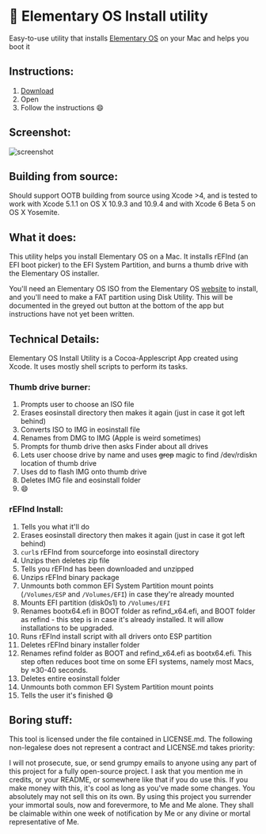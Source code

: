 :penguin: Elementary OS Install utility
=============================

Easy-to-use utility that installs [Elementary OS](http://elementaryos.org) on your Mac and helps you boot it

## Instructions:
1. [Download](https://github.com/sdaitzman/elementary-os-install-utility/releases/download/3.2.0beta/Elementary-OS-Install-utility.app.zip)
2. Open
3. Follow the instructions :smile:

## Screenshot:
![screenshot](http://f.cl.ly/items/0x370S1h0U2X2U0K1r1u/Screen%20Shot%202014-08-16%20at%2010.24.31%20PM.png)

## Building from source:
Should support OOTB building from source using Xcode >4, and is tested to work with Xcode 5.1.1 on OS X 10.9.3 and 10.9.4 and with Xcode 6 Beta 5 on OS X Yosemite.

## What it does:
This utility helps you install Elementary OS on a Mac. It installs rEFInd (an EFI boot picker) to the EFI System Partition, and burns a thumb drive with the Elementary OS installer.

You'll need an Elementary OS ISO from the Elementary OS [website](http://elementaryos.org) to install, and you'll need to make a FAT partition using Disk Utility. This will be documented in the greyed out button at the bottom of the app but instructions have not yet been written.

## Technical Details:
Elementary OS Install Utility is a Cocoa-Applescript App created using Xcode. It uses mostly shell scripts to perform its tasks.

### Thumb drive burner:
1. Prompts user to choose an ISO file
2. Erases eosinstall directory then makes it again (just in case it got left behind)
3. Converts ISO to IMG in eosinstall file
4. Renames from DMG to IMG (Apple is weird sometimes)
5. Prompts for thumb drive then asks Finder about all drives
6. Lets user choose drive by name and uses ~~grep~~ magic to find /dev/rdiskn location of thumb drive
7. Uses dd to flash IMG onto thumb drive
8. Deletes IMG file and eosinstall folder
9. :smile:

### rEFInd Install:
1. Tells you what it'll do
2. Erases eosinstall directory then makes it again (just in case it got left behind)
3. `curl`s rEFInd from sourceforge into eosinstall directory
4. Unzips then deletes zip file
5. Tells you rEFInd has been downloaded and unzipped
6. Unzips rEFInd binary package
7. Unmounts both common EFI System Partition mount points (`/Volumes/ESP` and `/Volumes/EFI`) in case they're already mounted
8. Mounts EFI partition (disk0s1) to `/Volumes/EFI`
9. Renames bootx64.efi in BOOT folder as refind_x64.efi, and BOOT folder as refind - this step is in case it's already installed. It will allow installations to be upgraded.
10. Runs rEFInd install script with all drivers onto ESP partition
11. Deletes rEFInd binary installer folder
12. Renames refind folder as BOOT and refind_x64.efi as bootx64.efi. This step often reduces boot time on some EFI systems, namely most Macs, by ≈30-40 seconds.
13. Deletes entire eosinstall folder
14. Unmounts both common EFI System Partition mount points
15. Tells the user it's finished :smile:

## Boring stuff:
This tool is licensed under the file contained in LICENSE.md. The following non-legalese does not represent a contract and LICENSE.md takes priority:

I will not prosecute, sue, or send grumpy emails to anyone using any part of this project for a fully open-source project.
I ask that you mention me in credits, or your README, or somewhere like that if you do use this.
If you make money with this, it's cool as long as you've made some changes. You absolutely may not sell this on its own.
By using this project you surrender your immortal souls, now and forevermore, to Me and Me alone. They shall be claimable within one week of notification by Me or any divine or mortal representative of Me.
